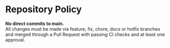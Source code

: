 ﻿# Repository Policy

**No direct commits to main.**  
All changes must be made via feature, fix, chore, docs or hotfix branches and merged through a Pull Request with passing CI checks and at least one approval.
